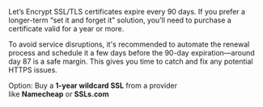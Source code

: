 Let’s Encrypt SSL/TLS certificates expire every 90 days. If you prefer a longer-term “set it and forget it” solution, you’ll need to purchase a certificate valid for a year or more.

To avoid service disruptions, it's recommended to automate the renewal process and schedule it a few days before the 90-day expiration—around day 87 is a safe margin. This gives you time to catch and fix any potential HTTPS issues.

Option: Buy a **1-year wildcard SSL** from a provider like **Namecheap** or **SSLs.com**